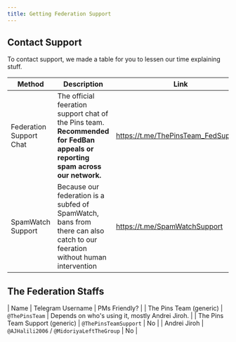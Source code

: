 ```yaml
---
title: Getting Federation Support
---
```


## Contact Support
To contact support, we made a table for you to lessen our time explaining stuff.

| Method | Description | Link |
| ----- | ----- | ----- |
| Federation Support Chat | The official feeration support chat of the Pins team. **Recommended for FedBan appeals or reporting spam across our network.** | <https://t.me/ThePinsTeam_FedSupport>. |
| SpamWatch Support | Because our federation is a subfed of SpamWatch, bans from there can also catch to our feeration without human intervention | <https://t.me/SpamWatchSupport> |

## The Federation Staffs
| Name | Telegram Username | PMs Friendly? |
| The Pins Team (generic) | `@ThePinsTeam` | Depends on who's using it, mostly Andrei Jiroh. |
| The Pins Team Support (generic) | `@ThePinsTeamSupport` | No |
| Andrei Jiroh | `@AJHalili2006` / `@MidoriyaLeftTheGroup` | No |

